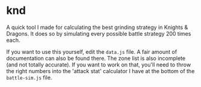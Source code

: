 # knd

A quick tool I made for calculating the best grinding strategy in Knights & Dragons. It does so by simulating every possible battle strategy 200 times each.

If you want to use this yourself, edit the `data.js` file. A fair amount of documentation can also be found there. The zone list is also incomplete (and not totally accurate). If you want to work on that, you'll need to throw the right numbers into the 'attack stat' calculator I have at the bottom of the `battle-sim.js` file.
